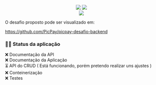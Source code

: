 <p align="center">
  <img src="https://img.shields.io/badge/Kotlin-000?&style=for-the-badge&logo=kotlin&logoColor=yellow"/>
  <img src="https://img.shields.io/badge/Spring-000?style=for-the-badge&logo=spring&logoColor=green"/>
  <br><img src="http://img.shields.io/static/v1?label=STATUS&message=EM%20DESENVOLVIMENTO&color=red&style=for-the-badge"/>
</p>

O desafio proposto pode ser visualizado em:

https://github.com/PicPay/picpay-desafio-backend

### 👨‍💻 Status da aplicação

:x: Documentação da API<br>
:x: Documentação da Aplicação <br>
⏳ API do CRUD ( Está funcionando, porém pretendo realizar uns ajustes ) <br>
:x: Conteinerização <br>
:x: Testes <br>


